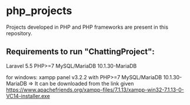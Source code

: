 # php_projects
Projects developed in PHP and PHP frameworks are present in this repository.

Requirements to run "ChattingProject":
--------------------------------------------
Laravel 5.5
PHP>=7
MySQL/MariaDB 10.1.30-MariaDB

for windows:
xampp panel v3.2.2 with PHP>=7 MySQL/MariaDB 10.1.30-MariaDB =>
It can be downloaded from the link given
https://www.apachefriends.org/xampp-files/7.1.13/xampp-win32-7.1.13-0-VC14-installer.exe
